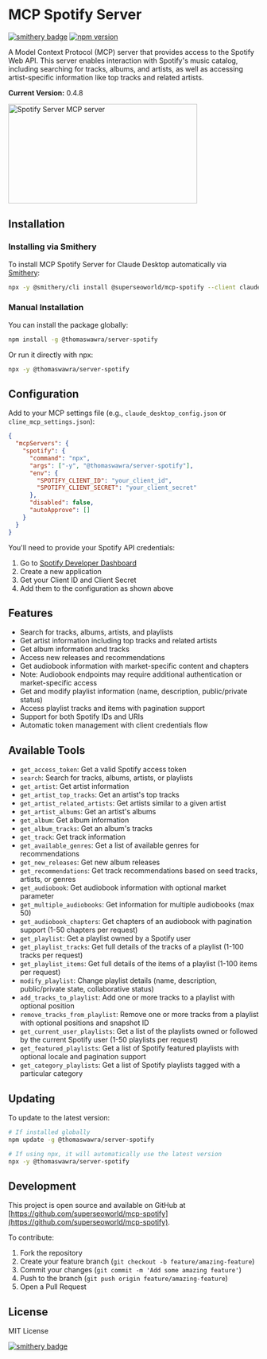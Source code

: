# MCP Spotify Server

[![smithery badge](https://smithery.ai/badge/@superseoworld/mcp-spotify)](https://smithery.ai/server/@superseoworld/mcp-spotify)
[![npm version](https://img.shields.io/npm/v/@thomaswawra/server-spotify.svg)](https://www.npmjs.com/package/@thomaswawra/server-spotify)

A Model Context Protocol (MCP) server that provides access to the Spotify Web API. This server enables interaction with Spotify's music catalog, including searching for tracks, albums, and artists, as well as accessing artist-specific information like top tracks and related artists.

**Current Version:** 0.4.8

<a href="https://glama.ai/mcp/servers/mmrvuig6tp"><img width="380" height="200" src="https://glama.ai/mcp/servers/mmrvuig6tp/badge" alt="Spotify Server MCP server" /></a>

## Installation

### Installing via Smithery

To install MCP Spotify Server for Claude Desktop automatically via [Smithery](https://smithery.ai/server/@superseoworld/mcp-spotify):

```bash
npx -y @smithery/cli install @superseoworld/mcp-spotify --client claude
```

### Manual Installation

You can install the package globally:

```bash
npm install -g @thomaswawra/server-spotify
```

Or run it directly with npx:

```bash
npx -y @thomaswawra/server-spotify
```

## Configuration

Add to your MCP settings file (e.g., `claude_desktop_config.json` or `cline_mcp_settings.json`):

```json
{
  "mcpServers": {
    "spotify": {
      "command": "npx",
      "args": ["-y", "@thomaswawra/server-spotify"],
      "env": {
        "SPOTIFY_CLIENT_ID": "your_client_id",
        "SPOTIFY_CLIENT_SECRET": "your_client_secret"
      },
      "disabled": false,
      "autoApprove": []
    }
  }
}
```

You'll need to provide your Spotify API credentials:
1. Go to [Spotify Developer Dashboard](https://developer.spotify.com/dashboard)
2. Create a new application
3. Get your Client ID and Client Secret
4. Add them to the configuration as shown above

## Features

- Search for tracks, albums, artists, and playlists
- Get artist information including top tracks and related artists
- Get album information and tracks
- Access new releases and recommendations
- Get audiobook information with market-specific content and chapters
- Note: Audiobook endpoints may require additional authentication or market-specific access
- Get and modify playlist information (name, description, public/private status)
- Access playlist tracks and items with pagination support
- Support for both Spotify IDs and URIs
- Automatic token management with client credentials flow

## Available Tools

- `get_access_token`: Get a valid Spotify access token
- `search`: Search for tracks, albums, artists, or playlists
- `get_artist`: Get artist information
- `get_artist_top_tracks`: Get an artist's top tracks
- `get_artist_related_artists`: Get artists similar to a given artist
- `get_artist_albums`: Get an artist's albums
- `get_album`: Get album information
- `get_album_tracks`: Get an album's tracks
- `get_track`: Get track information
- `get_available_genres`: Get a list of available genres for recommendations
- `get_new_releases`: Get new album releases
- `get_recommendations`: Get track recommendations based on seed tracks, artists, or genres
- `get_audiobook`: Get audiobook information with optional market parameter
- `get_multiple_audiobooks`: Get information for multiple audiobooks (max 50)
- `get_audiobook_chapters`: Get chapters of an audiobook with pagination support (1-50 chapters per request)
- `get_playlist`: Get a playlist owned by a Spotify user
- `get_playlist_tracks`: Get full details of the tracks of a playlist (1-100 tracks per request)
- `get_playlist_items`: Get full details of the items of a playlist (1-100 items per request)
- `modify_playlist`: Change playlist details (name, description, public/private state, collaborative status)
- `add_tracks_to_playlist`: Add one or more tracks to a playlist with optional position
- `remove_tracks_from_playlist`: Remove one or more tracks from a playlist with optional positions and snapshot ID
- `get_current_user_playlists`: Get a list of the playlists owned or followed by the current Spotify user (1-50 playlists per request)
- `get_featured_playlists`: Get a list of Spotify featured playlists with optional locale and pagination support
- `get_category_playlists`: Get a list of Spotify playlists tagged with a particular category

## Updating

To update to the latest version:

```bash
# If installed globally
npm update -g @thomaswawra/server-spotify

# If using npx, it will automatically use the latest version
npx -y @thomaswawra/server-spotify
```

## Development

This project is open source and available on GitHub at [https://github.com/superseoworld/mcp-spotify](https://github.com/superseoworld/mcp-spotify).

To contribute:
1. Fork the repository
2. Create your feature branch (`git checkout -b feature/amazing-feature`)
3. Commit your changes (`git commit -m 'Add some amazing feature'`)
4. Push to the branch (`git push origin feature/amazing-feature`)
5. Open a Pull Request

## License

MIT License

[![smithery badge](https://smithery.ai/badge/@superseoworld/mcp-spotify)](https://smithery.ai/server/@superseoworld/mcp-spotify)
